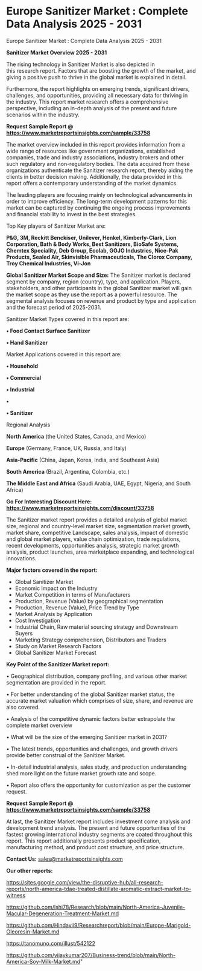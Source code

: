# Europe Sanitizer Market : Complete Data Analysis 2025 - 2031
Europe Sanitizer Market : Complete Data Analysis 2025 - 2031

<Strong> Sanitizer Market Overview 2025 - 2031</strong>

The rising technology in Sanitizer Market is also depicted in this research report. Factors that are boosting the growth of the market, and giving a positive push to thrive in the global market is explained in detail.

Furthermore, the report highlights on emerging trends, significant drivers, challenges, and opportunities, providing all necessary data for thriving in the industry. This report market research offers a comprehensive perspective, including an in-depth analysis of the present and future scenarios within the industry.

<strong>Request Sample Report @ <a href=https://www.marketreportsinsights.com/sample/33758>https://www.marketreportsinsights.com/sample/33758</a></strong>

The market overview included in this report provides information from a wide range of resources like government organizations, established companies, trade and industry associations, industry brokers and other such regulatory and non-regulatory bodies. The data acquired from these organizations authenticate the Sanitizer research report, thereby aiding the clients in better decision making. Additionally, the data provided in this report offers a contemporary understanding of the market dynamics.

The leading players are focusing mainly on technological advancements in order to improve efficiency. The long-term development patterns for this market can be captured by continuing the ongoing process improvements and financial stability to invest in the best strategies.

Top Key players of Sanitizer Market are:

<strong>P&G, 3M, Reckitt Benckiser, Unilever, Henkel, Kimberly-Clark, Lion Corporation, Bath & Body Works, Best Sanitizers, BioSafe Systems, Chemtex Speciality, Deb Group, Ecolab, GOJO Industries, Nice-Pak Products, Sealed Air, Skinvisible Pharmaceuticals, The Clorox Company, Troy Chemical Industries, Vi-Jon</strong>

<strong><b>Global Sanitizer Market Scope and Size:</b></strong>
The Sanitizer market is declared segment by company, region (country), type, and application. Players, stakeholders, and other participants in the global Sanitizer market will gain the market scope as they use the report as a powerful resource. The segmental analysis focuses on revenue and product by type and application and the forecast period of 2025-2031.

Sanitizer Market Types covered in this report are:

<strong>•  Food Contact Surface Sanitizer

•  Hand Sanitizer</strong>

Market Applications covered in this report are:

<strong>•  Household

•  Commercial

•  Industrial

•  

•  Sanitizer</strong> 

Regional Analysis

<strong>North America</strong> (the United States, Canada, and Mexico)

<strong>Europe</strong> (Germany, France, UK, Russia, and Italy)

<strong>Asia-Pacific</strong> (China, Japan, Korea, India, and Southeast Asia)

<strong>South America</strong> (Brazil, Argentina, Colombia, etc.)

<strong>The Middle East and Africa</strong> (Saudi Arabia, UAE, Egypt, Nigeria, and South Africa)

<strong>Go For Interesting Discount Here: <a href=https://www.marketreportsinsights.com/discount/33758>https://www.marketreportsinsights.com/discount/33758</a></strong>

The Sanitizer market report provides a detailed analysis of global market size, regional and country-level market size, segmentation market growth, market share, competitive Landscape, sales analysis, impact of domestic and global market players, value chain optimization, trade regulations, recent developments, opportunities analysis, strategic market growth analysis, product launches, area marketplace expanding, and technological innovations.

<strong><b>Major factors covered in the report:</b></strong>
<ul>
  <li>Global Sanitizer Market </li>
  <li>Economic Impact on the Industry</li>
  <li>Market Competition in terms of Manufacturers</li>
  <li>Production, Revenue (Value) by geographical segmentation</li>
  <li>Production, Revenue (Value), Price Trend by Type</li>
  <li>Market Analysis by Application</li>
  <li>Cost Investigation</li>
  <li>Industrial Chain, Raw material sourcing strategy and Downstream Buyers</li>
  <li>Marketing Strategy comprehension, Distributors and Traders</li>
  <li>Study on Market Research Factors</li>
  <li>Global Sanitizer Market Forecast</li>
</ul>

<strong><b>Key Point of the Sanitizer Market report:</b></strong>

• Geographical distribution, company profiling, and various other market segmentation are provided in the report.

• For better understanding of the global Sanitizer market status, the accurate market valuation which comprises of size, share, and revenue are also covered.

• Analysis of the competitive dynamic factors better extrapolate the complete market overview

• What will be the size of the emerging Sanitizer market in 2031?

• The latest trends, opportunities and challenges, and growth drivers provide better construal of the Sanitizer Market.

• In-detail industrial analysis, sales study, and production understanding shed more light on the future market growth rate and scope.

• Report also offers the opportunity for customization as per the customer request.

<strong>Request Sample Report @ <a href=https://www.marketreportsinsights.com/sample/33758>https://www.marketreportsinsights.com/sample/33758</a></strong>

At last, the Sanitizer Market report includes investment come analysis and development trend analysis. The present and future opportunities of the fastest growing international industry segments are coated throughout this report. This report additionally presents product specification, manufacturing method, and product cost structure, and price structure.

<strong>Contact Us:</strong>
sales@marketreportsinsights.com

<strong>Our other reports:</strong>

<a href=https://sites.google.com/view/the-disruptive-hub/all-research-reports/north-america-tdae-treated-distillate-aromatic-extract-market-to-witness>https://sites.google.com/view/the-disruptive-hub/all-research-reports/north-america-tdae-treated-distillate-aromatic-extract-market-to-witness</a>

<a href=https://github.com/Ishi78/Research/blob/main/North-America-Juvenile-Macular-Degeneration-Treatment-Market.md>https://github.com/Ishi78/Research/blob/main/North-America-Juvenile-Macular-Degeneration-Treatment-Market.md</a>

<a href=https://github.com/Hindavii9/Researchreport/blob/main/Europe-Marigold-Oleoresin-Market.md>https://github.com/Hindavii9/Researchreport/blob/main/Europe-Marigold-Oleoresin-Market.md</a>

<a href=https://tanomuno.com/illust/542122>https://tanomuno.com/illust/542122</a>

<a href=https://github.com/vijaykumar207/Business-trend/blob/main/North-America-Soy-Milk-Market.md>https://github.com/vijaykumar207/Business-trend/blob/main/North-America-Soy-Milk-Market.md</a>"
